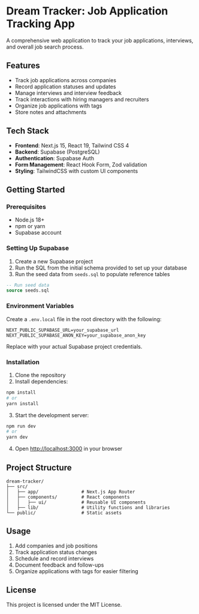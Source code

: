 # Dream Tracker: Job Application Tracking App

A comprehensive web application to track your job applications, interviews, and overall job search process.

## Features

- Track job applications across companies
- Record application statuses and updates
- Manage interviews and interview feedback
- Track interactions with hiring managers and recruiters
- Organize job applications with tags
- Store notes and attachments

## Tech Stack

- **Frontend**: Next.js 15, React 19, Tailwind CSS 4
- **Backend**: Supabase (PostgreSQL)
- **Authentication**: Supabase Auth
- **Form Management**: React Hook Form, Zod validation
- **Styling**: TailwindCSS with custom UI components

## Getting Started

### Prerequisites

- Node.js 18+ 
- npm or yarn
- Supabase account

### Setting Up Supabase

1. Create a new Supabase project
2. Run the SQL from the initial schema provided to set up your database
3. Run the seed data from `seeds.sql` to populate reference tables

```sql
-- Run seed data
source seeds.sql
```

### Environment Variables

Create a `.env.local` file in the root directory with the following:

```
NEXT_PUBLIC_SUPABASE_URL=your_supabase_url
NEXT_PUBLIC_SUPABASE_ANON_KEY=your_supabase_anon_key
```

Replace with your actual Supabase project credentials.

### Installation

1. Clone the repository
2. Install dependencies:

```bash
npm install
# or
yarn install
```

3. Start the development server:

```bash
npm run dev
# or
yarn dev
```

4. Open [http://localhost:3000](http://localhost:3000) in your browser

## Project Structure

```
dream-tracker/
├── src/
│   ├── app/                # Next.js App Router
│   ├── components/         # React components
│   │   ├── ui/             # Reusable UI components
│   ├── lib/                # Utility functions and libraries
└── public/                 # Static assets
```

## Usage

1. Add companies and job positions
2. Track application status changes
3. Schedule and record interviews
4. Document feedback and follow-ups
5. Organize applications with tags for easier filtering

## License

This project is licensed under the MIT License.
